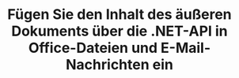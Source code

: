---
############################# Static ############################
layout: "auto-gen-gist"
draft: false
path: "de/assembly/net/document/pcl/"
otherformats: PDF HTML XPS TIFF MHTML TXT XAML EPUB SVG PS XML OTT OXPS MD POT OTP DOC DOCX DOCM DOT DOTX DOTM RTF ODT OTT XLS XLT XLSX XLSM XLTX XLTM XLSB ODS PPT PPTX PPTM PPS PPSX PPSM  POTX POTM ODP EML EMLX MSG 

############################# Head ############################
head_title: "Fügen Sie den Inhalt des äußeren Dokuments über die .NET-API in E-Mails und PCL-Datei ein"
head_description: "GroupDocs.Assembly .NET API ermöglicht Programmierern, den Inhalt des äußeren Dokuments dynamisch in PDF DOC, DOCX, RTF, XLSX, CSV, PPTX, EML, MSG und andere Dateiformate einzufügen."

############################# Header ############################
title: "Fügen Sie den Inhalt des äußeren Dokuments über die .NET-API in Office-Dateien und E-Mail-Nachrichten ein"
description: "GroupDocs.Assembly .NET API unterstützt vollständig das dynamische Einfügen des Inhalts des äußeren Dokuments in Berichte, E-Mails und Office-Dokumente wie PDF DOCX, XLSX, CSV, PPTX, MSG und mehr."

######################### Download Button #######################
button:
    enable: true

############################# About ############################
about:
    enable: true
    title: "Wie füge ich den Inhalt des äußeren Dokuments über .NET in andere Dateien, Berichte und E-Mails ein?"
    content: |
       Ein Dokument oder eine Dokumentendatei bezieht sich auf einen digitalen und nicht digitalen Satz von Informationen, die zu einem späteren Zeitpunkt vom Benutzer abgerufen werden können. Ein Computer oder digitales Dokument ist eine Datei, die von einer Softwareanwendung erstellt wurde und in einem Computersystem gespeichert werden kann. Normalerweise wird ein Textverarbeitungsprogramm oder ein Texteditor verwendet, um ein elektronisches Dokument auf einem Computersystem zu erstellen. GroupDocs.Assembly für .NET ist eine sehr nützliche API, die Softwareentwicklern hilft, leistungsstarke Anwendungssoftware zu erstellen, die zum einfachen Erstellen und Verwalten ihrer Dokumente verwendet werden kann. Es ermöglicht Softwareentwicklern, den Inhalt eines äußeren Dokuments dynamisch in Berichte, E-Mails und Office-Dokumente einzufügen. Es bot Unterstützung für einige sehr häufig verwendete Dokumenttypen wie PDF, HTML, Outlook-E-Mail, Microsoft Office Word, Excel-Arbeitsblätter, PowerPoint-Präsentationen und viele mehr. Darüber hinaus werden einige erweiterte Funktionen im Zusammenhang mit dem Einfügen und Bearbeiten von Dokumenteninhalten vollständig unterstützt, z. B. das Einfügen von Inhalten in eine Dokumentseite, das Einfügen in Tabellenzellen, das Bearbeiten oder Ersetzen von Inhalten, das Einfügen von Inhalten in eine Präsentationsfolie und vieles mehr. 

############################# content ############################
steps:
    enable: true
    block:
    - title_left: "Fügen Sie den Inhalt des äußeren Dokuments über .NET in eine Word-Datei ein"
      content_left: |
       GroupDocs.Assembly .NET API ermöglicht Softwareentwicklern das einfache Einfügen von Inhalten eines äußeren Dokuments in verschiedene Arten von Dokumenten und E-Mail-Nachrichten. Das folgende .NET-Codebeispiel zeigt, wie Sie den Inhalt eines externen Dokuments mit nur wenigen Codezeilen in ein Textverarbeitungsdokument einfügen.

      title_right: "So fügen Sie den Inhalt des Dokuments der Datei PCL hinzu"
      content_right: |
        * Legen Sie die Open-Source-Dokumentvorlage fest
        * Legen Sie den Bericht zum Öffnen von Zieldokumenten fest
        * Erstellen Sie eine Instanz der Klasse [DocumentAssembler](https://apireference.groupdocs.com/assembly/net/groupdocs.assembly/documentassembler).
        * Rufen Sie die Methode [AssembleDocument](https://apireference.groupdocs.com/assembly/net/groupdocs.assembly.documentassembler/assembledocument/methods/3) auf, um einen Bericht im offenen Dokumentformat zu generieren. Es unterstützt
          * Lädt ein Vorlagendokument aus dem angegebenen Quellpfad
          * Füllt das Vorlagendokument mit Daten aus den angegebenen Einzel- oder Mehrfachquellen
          * Speichert das Ergebnisdokument unter Verwendung der angegebenen LoadSaveOptions im Zielpfad.
          * Informationen zu Datenquellenobjekten.

      gisthash: "c4dc0be4f8ab8c2ba4ee6a78673ca1cd"
      gistfile: "dynamic_documents_insertion_to_word_processing.cs"

    - title_left: "Fügen Sie den Inhalt des äußeren Dokuments über .NET in E-Mails ein"
      content_left: |
       GroupDocs.Assembly .NET API ermöglicht das Hinzufügen und Verwalten verschiedener Arten von Dokumenttypen und Inhalten innerhalb der Dokumente. Es ermöglicht das dynamische Einfügen des Inhalts eines äußeren Dokuments in verschiedene Dokumenttypen und E-Mail-Dateiformate. Der folgende C#-Code zeigt, wie einfach Benutzer den Inhalt des äußeren Dokuments in ihre Dokumente und E-Mail-Nachrichten in ihre eigenen .NET-Apps einfügen können.

      title_right: "Hinzufügen des Inhalts eines Dokuments zu einer E-Mail-Nachricht über C#"
      content_right: |
        * Legen Sie die Open-Source-Dokumentvorlage fest
        * Legen Sie den Bericht zum Öffnen von Zieldokumenten fest
        * Erstellen Sie eine Instanz der Klasse [DocumentAssembler](https://apireference.groupdocs.com/assembly/net/groupdocs.assembly/documentassembler).
        * Rufen Sie die Methode [AssembleDocument](https://apireference.groupdocs.com/assembly/net/groupdocs.assembly.documentassembler/assembledocument/methods/3) auf, um einen Bericht im offenen Dokumentformat zu generieren. Es unterstützt
          * Lädt ein Vorlagendokument aus dem angegebenen Quellpfad
          * Füllt das Vorlagendokument mit Daten aus den angegebenen Einzel- oder Mehrfachquellen
          * Speichert das Ergebnisdokument unter Verwendung der angegebenen LoadSaveOptions im Zielpfad.
          * Informationen zu Datenquellenobjekten.

      gisthash: "8fe014550c5f05467da6910a7ee16f18"
      gistfile: "dynamic_documents_insertion_to_emails_dotnet.cs"

    - title_left: "System Anforderungen"
      content_left: |
        GroupDocs.Assembly .NET-APIs werden auf allen wichtigen Plattformen und Betriebssystemen unterstützt. Eine vollständige Anleitung zu den Systemanforderungen finden Sie unter [Systemanforderungen](https://docs.groupdocs.com/assembly/net/system-requirements/). Bevor Sie den folgenden Code ausführen, stellen Sie bitte sicher, dass die folgenden Voraussetzungen auf Ihrem installiert sind System:
         * Betriebssysteme: Microsoft Windows, Linux, MacOS
         * Entwicklungsumgebung: Visual Studio, Xamarin, MonoDevelop usw
         * Frameworks: .NET Framework, .NET Standard, .NET Core, Mono
         * Holen Sie sich die neueste Version der GroupDocs.Assembly .NET-APIs von [NuGet](https://www.nuget.org/packages/GroupDocs.Assembly/)
        
      title_right: "Warum GroupDocs.Assembly verwenden"
      content_right: |
         * Erlauben Sie Benutzern, benutzerdefinierte Dokumente aus Vorlagen zu erstellen.
         * Zum Erstellen und Automatisieren von Dokumenten ist keine zusätzliche Software erforderlich
         * Fähigkeit, ein Ausgabedokument basierend auf der Datenquelle zu generieren
         * Fügen Sie den Dokumentinhalt dynamisch in den Bericht ein
         * E-Mail-Anhänge dynamisch anhängen und Hyperlinks in Berichte einfügen
         * Automatisches Entfernen leerer Absätze
         * Volle Unterstützung für mehrere Datenformate
         * Unterstützung für dynamische E-Mail-Anhänge

demos:
    enable: true
        

more_formats:
    enable: true


back_to_top:
    enable: true
---